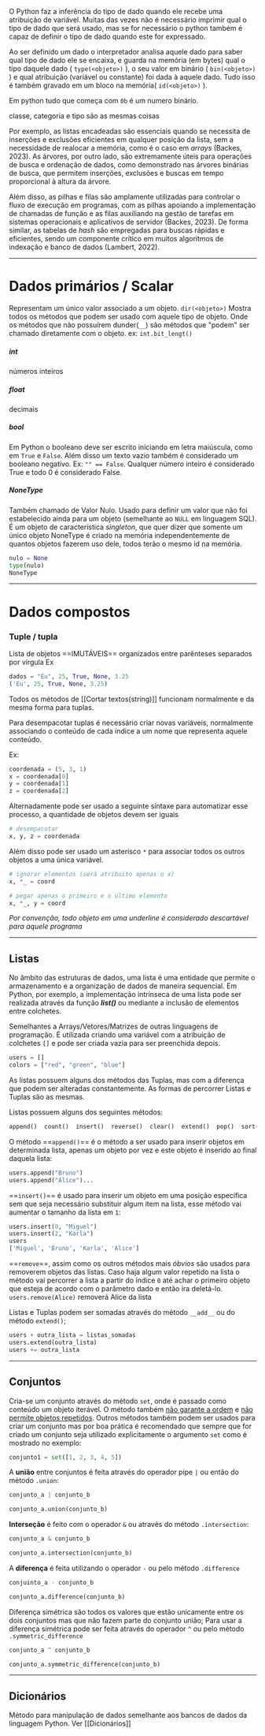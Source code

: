 O Python faz a inferência do tipo de dado quando ele recebe uma atribuição de variável. Muitas das vezes não é necessário imprimir qual o tipo de dado que será usado, mas se for necessário o python também é capaz de definir o tipo de dado quando este for expressado.

Ao ser definido um dado o interpretador analisa aquele dado para saber qual tipo de dado ele se encaixa, e guarda na memória (em bytes) qual o tipo daquele dado ( `type(<objeto>)` ), o seu valor em binário ( `bin(<objeto>)` ) e qual atribuição (variável ou constante) foi dada à aquele dado. Tudo isso é também gravado em um bloco na memória( `id(<objeto>)` ).

Em python tudo que começa com `0b` é um numero binário.

classe, categoria e tipo são as mesmas coisas

Por exemplo, as listas encadeadas são essenciais quando se necessita de inserções e exclusões eficientes em qualquer posição da lista, sem a necessidade de realocar a memória, como é o caso em _arrays_ (Backes, 2023). As árvores, por outro lado, são extremamente úteis para operações de busca e ordenação de dados, como demonstrado nas árvores binárias de busca, que permitem inserções, exclusões e buscas em tempo proporcional à altura da árvore.

Além disso, as pilhas e filas são amplamente utilizadas para controlar o fluxo de execução em programas, com as pilhas apoiando a implementação de chamadas de função e as filas auxiliando na gestão de tarefas em sistemas operacionais e aplicativos de servidor (Backes, 2023). De forma similar, as tabelas de _hash_ são empregadas para buscas rápidas e eficientes, sendo um componente crítico em muitos algoritmos de indexação e banco de dados (Lambert, 2022).

---
# Dados primários / Scalar 
Representam um único valor associado a um objeto.
`dir(<objeto>)`
	 Mostra todos os métodos que podem ser usado com aquele tipo de objeto. Onde os métodos que não possuírem dunder(`__`) são métodos que "podem" ser chamado diretamente com o objeto.
		ex: `int.bit_lengt()` 


##### int
números inteiros
##### float
decimais
##### bool
Em Python o booleano deve ser escrito iniciando em letra maiúscula, como em `True` e `False`.
Além disso um texto vazio também é considerado um booleano negativo. Ex: `"" == False`.
Qualquer número inteiro é considerado True e todo 0  é considerado False.
##### NoneType
Também chamado de Valor Nulo. Usado para definir um valor que não foi estabelecido ainda para um objeto (semelhante ao `NULL` em linguagem SQL).
É um objeto de característica *singleton*, que quer dizer que somente um único objeto NoneType é criado na memória independentemente de quantos objetos fazerem uso dele, todos terão o mesmo id na memória.

```python
nulo = None
type(nulo)
NoneType
```

---
# Dados compostos

### Tuple / tupla

Lista de objetos ==IMUTÁVEIS== organizados entre parênteses separados por vírgula
Ex
```python
dados = "Eu", 25, True, None, 3.25
('Eu', 25, True, None, 3.25)
```

Todos os métodos de  [[Cortar textos(string)]] funcionam normalmente e da mesma forma para tuplas. 

Para desempacotar tuplas é necessário criar novas variáveis, normalmente associando o conteúdo de cada índice a um nome que representa aquele conteúdo.

Ex:
```python
coordenada = (5, 3, 1)
x = coordenada[0]
y = coordenada[1]
z = coordenada[2]
```

Alternadamente pode ser usado a seguinte sintaxe para automatizar esse processo, a quantidade de objetos devem ser iguais

```python
# desempacotar
x, y, z = coordenada
```

Além disso pode ser usado um asterisco `*` para associar todos os outros objetos a uma única variável.
```python
# ignorar elementos (será atribuito apenas o x)
x, *_ = coord

# pegar apenas o primeiro e o último elemento
x, *_, y = coord
```
_Por convenção, todo objeto em uma underline é considerado descartável para aquele programa_

---
## Listas

No âmbito das estruturas de dados, uma lista é uma entidade que permite o armazenamento e a organização de dados de maneira sequencial. Em Python, por exemplo, a implementação intrínseca de uma lista pode ser realizada através da função _**list()**_ ou mediante a inclusão de elementos entre colchetes.

Semelhantes a Arrays/Vetores/Matrizes de outras linguagens de programação. 
	É utilizada criando uma variável com a atribuição de colchetes `[]` e pode ser criada vazia para ser preenchida depois.

```python
users = []
colors = ["red", "green", "blue"]
```

As listas possuem alguns dos métodos das Tuplas, mas com a diferença que podem ser alteradas constantemente. As formas de percorrer Listas e Tuplas são as mesmas.

Listas possuem alguns dos seguintes métodos:
```python
append()  count()  insert()  reverse()  clear()  extend()  pop()  sort()  copy()  index()  remove()
```

O método ==`append()`== é o método a ser usado para inserir objetos em determinada lista, apenas um objeto por vez e este objeto é inserido ao final daquela lista:
```python
users.append("Bruno")
users.append("Alice")...
```

==`insert()`== é usado para inserir um objeto em uma posição específica sem que seja necessário substituir algum item na lista, esse método vai aumentar o tamanho da lista em `1`:
```python
users.insert(0, "Miguel")
users.insert(2, "Karla")
users
['Miguel', 'Bruno', 'Karla', 'Alice']
```

==`remove`==, assim como os outros métodos mais *óbvios* são usados para removerem objetos das listas. Caso haja algum valor repetido na lista o método vai percorrer a lista a partir do índice `0` até achar o primeiro objeto que esteja de acordo com o parâmetro dado e então ira deletá-lo.
	`users.remove(Alice)` removerá Alice da lista

Listas e Tuplas podem ser somadas através do método `__add__` ou do método `extend()`;
```python
users + outra_lista = listas_somadas
users.extend(outra_lista)
users += outra_lista
```

---

## Conjuntos

Cria-se um conjunto através do método `set`, onde é passado como conteúdo um objeto iterável.
O método também <u>não garante a ordem</u> e <u>não permite objetos repetidos</u>.
Outros métodos também podem ser usados para criar um conjunto mas por boa prática é recomendado que sempre que for criado um conjunto seja utilizado explicitamente o argumento `set` como é mostrado no exemplo:

```python
conjunto1 = set([1, 2, 3, 4, 5])
```

A **união** entre conjuntos é feita através do operador pipe `|` ou então do método `.union`: 
```python
conjunto_a | conjunto_b

conjunto_a.union(conjunto_b)
```

**Interseção** é feito com o operador `&`  ou através do método `.intersection`: 
```python
conjunto_a & conjunto_b

conjunto_a.intersection(conjunto_b)
```

A **diferença** é feita utilizando o operador `-` ou pelo método `.difference`
```python
conjuinto_a - conjunto_b

conjunto_a.difference(conjunto_b)
```

Diferença simétrica são todos os valores que estão unicamente entre os dois conjuntos mas que não fazem parte do conjunto união; Para usar a diferença simétrica pode ser feita através do operador `^` ou pelo método `.symmetric_difference`
```python
conjunto_a ^ conjunto_b

conjunto_a.symmetric_difference(conjunto_b)
```

---
## Dicionários

Método para manipulação de dados semelhante aos bancos de dados da linguagem Python.
	Ver [[Dicionários]]

